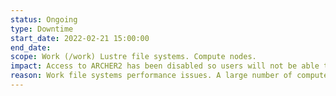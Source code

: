 ```yaml
---
status: Ongoing
type: Downtime
start_date: 2022-02-21 15:00:00
end_date: 
scope: Work (/work) Lustre file systems. Compute nodes.
impact: Access to ARCHER2 has been disabled so users will not be able to log on. Running jobs may have failed. No new user josb will be allowed to start.
reason: Work file systems performance issues. A large number of compute nodes are unavailable.
---
```


